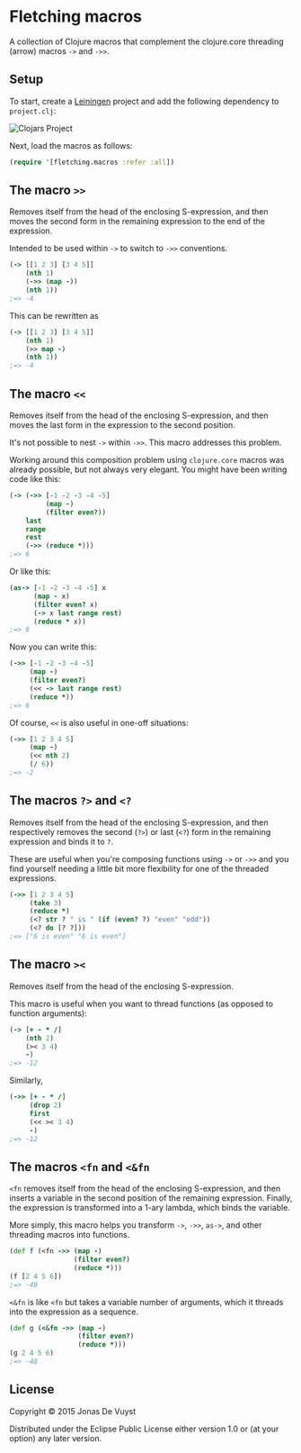 # Fletching macros

A collection of Clojure macros that complement the clojure.core threading (arrow) macros `->` and `->>`.

## Setup

To start, create a [Leiningen](http://leiningen.org) project and add the following dependency to `project.clj`:

![Clojars Project](https://clojars.org/fletching-macros/latest-version.svg)

Next, load the macros as follows:

```clojure
(require '[fletching.macros :refer :all])
```

## The macro `>>`

Removes itself from the head of the enclosing S-expression, and then moves the second form in the remaining expression to the end of the expression.

Intended to be used within `->` to switch to `->>` conventions.

```clojure
(-> [[1 2 3] [3 4 5]]
    (nth 1)
    (->> (map -))
    (nth 1))
;=> -4
```

This can be rewritten as

```clojure
(-> [[1 2 3] [3 4 5]]
    (nth 1)
    (>> map -)
    (nth 1))
;=> -4
```

## The macro `<<`

Removes itself from the head of the enclosing S-expression, and then moves the last form in the expression to the second position.

It's not possible to nest `->` within `->>`. This macro addresses this problem.

Working around this composition problem using `clojure.core` macros was already possible, but not always very elegant. You might have been writing code like this:

```clojure
(-> (->> [-1 -2 -3 -4 -5]
         (map -)
         (filter even?))
    last
    range
    rest
    (->> (reduce *)))
;=> 6
```

Or like this:

```clojure
(as-> [-1 -2 -3 -4 -5] x
      (map - x)
      (filter even? x)
      (-> x last range rest)
      (reduce * x))
;=> 6
```

Now you can write this:

```clojure
(->> [-1 -2 -3 -4 -5]
     (map -)
     (filter even?)
     (<< -> last range rest)
     (reduce *))
;=> 6
```

Of course, `<<` is also useful in one-off situations:

```clojure
(->> [1 2 3 4 5]
     (map -)
     (<< nth 2)
     (/ 6))
;=> -2
```

## The macros `?>` and `<?`

Removes itself from the head of the enclosing S-expression, and then respectively removes the second (`?>`) or last (`<?`) form in the remaining expression and binds it to `?`.

These are useful when you're composing functions using `->` or `->>` and you find yourself needing a little bit more flexibility for one of the threaded expressions.

```clojure
(->> [1 2 3 4 5]
     (take 3)
     (reduce *)
     (<? str ? " is " (if (even? ?) "even" "odd"))
     (<? do [? ?]))
;=> ["6 is even" "6 is even"]
```

## The macro `><`

Removes itself from the head of the enclosing S-expression.

This macro is useful when you want to thread functions (as opposed to function arguments):

```clojure
(-> [+ - * /]
    (nth 2)
    (>< 3 4)
    -)
;=> -12
```

Similarly,

```clojure
(->> [+ - * /]
     (drop 2)
     first
     (<< >< 3 4)
     -)
;=> -12
```

## The macros `<fn` and `<&fn`

`<fn` removes itself from the head of the enclosing S-expression, and then inserts a variable in the second position of the remaining expression. Finally, the expression is transformed into a 1-ary lambda, which binds the variable.

More simply, this macro helps you transform `->`, `->>`, `as->`, and other threading macros into functions.

```clojure
(def f (<fn ->> (map -)
                (filter even?)
                (reduce *)))
(f [2 4 5 6])
;=> -48
```

`<&fn` is like `<fn` but takes a variable number of arguments, which it threads into the expression as a sequence.

```clojure
(def g (<&fn ->> (map -)
                 (filter even?)
                 (reduce *)))
(g 2 4 5 6)
;=> -48
```

## License

Copyright © 2015 Jonas De Vuyst

Distributed under the Eclipse Public License either version 1.0 or (at your option) any later version.
